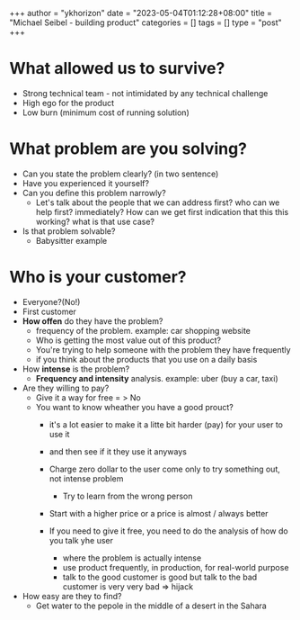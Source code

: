 +++
author = "ykhorizon"
date = "2023-05-04T01:12:28+08:00"
title = "Michael Seibel - building product"
categories = []
tags = []
type = "post"
+++

# What allowed us to survive?

- Strong technical team - not intimidated by any technical challenge
- High ego for the product
- Low burn (minimum cost of running solution)

# What problem are you solving?

- Can you state the problem clearly? (in two sentence)
- Have you experienced it yourself?
- Can you define this problem narrowly?
  - Let's talk about the people that we can address first? who can we help first? immediately? How can we get first indication that this this working? what is that use case?
- Is that problem solvable?
  - Babysitter example

# Who is your customer?

- Everyone?(No!)
- First customer
- __How offen__ do they have the problem?
  - frequency of the problem. example: car shopping website 
  - Who is getting the most value out of this product?
  - You're trying to help someone with the problem they have frequently
  - if you think about the products that you use on a daily basis
- How __intense__ is the problem?
  - __Frequency and intensity__ analysis. example: uber (buy a car, taxi)
- Are they willing to pay?
  - Give it a way for free = > No
  - You want to know wheather you have a good prouct? 
    - it's a lot easier to make it a litte bit harder (pay) for your user to use it 
    - and then see if it they use it anyways
    - Charge zero dollar to the user come only to try something out, not intense problem
    
      - Try to learn from the wrong person
    - Start with a higher price or a price is almost / always better
    - If you need to give it free, you need to do the analysis of how do you talk yhe user 
      - where the problem is actually intense
      - use product frequently, in production, for real-world purpose
      - talk to the good customer is good but talk to the bad customer is very very bad => hijack
- How easy are they to find?
  - Get water to the pepole in the middle of a desert in the Sahara